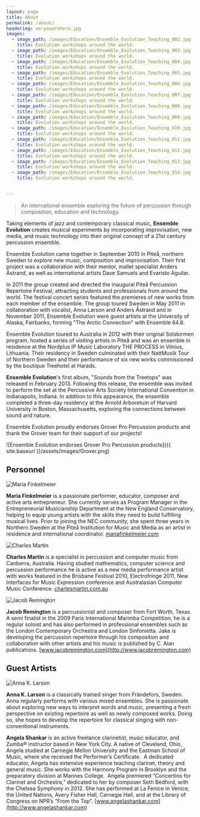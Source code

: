 ```yaml
---
layout: page
title: About
permalink: /about/
headerimg: ee-youarehere.jpg
images:
  - image_path: /images/Education/Ensemble_Evolution_Teaching_002.jpg
    title: Evolution workshops around the world.
  - image_path: /images/Education/Ensemble_Evolution_Teaching_003.jpg
    title: Evolution workshops around the world.
  - image_path: /images/Education/Ensemble_Evolution_Teaching_004.jpg
    title: Evolution workshops around the world.
  - image_path: /images/Education/Ensemble_Evolution_Teaching_005.jpg
    title: Evolution workshops around the world.
  - image_path: /images/Education/Ensemble_Evolution_Teaching_006.jpg
    title: Evolution workshops around the world.
  - image_path: /images/Education/Ensemble_Evolution_Teaching_007.jpg
    title: Evolution workshops around the world.
  - image_path: /images/Education/Ensemble_Evolution_Teaching_008.jpg
    title: Evolution workshops around the world.
  - image_path: /images/Education/Ensemble_Evolution_Teaching_009.jpg
    title: Evolution workshops around the world.
  - image_path: /images/Education/Ensemble_Evolution_Teaching_010.jpg
    title: Evolution workshops around the world.
  - image_path: /images/Education/Ensemble_Evolution_Teaching_011.jpg
    title: Evolution workshops around the world.
  - image_path: /images/Education/Ensemble_Evolution_Teaching_012.jpg
    title: Evolution workshops around the world.
  - image_path: /images/Education/Ensemble_Evolution_Teaching_013.jpg
    title: Evolution workshops around the world.
  - image_path: /images/Education/Ensemble_Evolution_Teaching_014.jpg
    title: Evolution workshops around the world.


---
```


<!-- # Ensemble Evolution -->

> An international ensemble exploring the future of percussion through composition, education and technology.

Taking elements of jazz and contemporary classical music, **Ensemble Evolution** creates musical experiments by incorporating improvisation, new media, and music technology into their original concept of a 21st century percussion ensemble.

Ensemble Evolution came together in September 2010 in Piteå, northern Sweden to explore new music, composition and improvisation. Their first project was a collaboration with their mentor, mallet specialist Anders Åstrand, as well as international artists Dave Samuels and Evaristo Aguilar.

In 2011 the group created and directed the inaugural Piteå Percussion Repertoire Festival, attracting students and professionals from around the world. The festival concert series featured the premieres of new works from each member of the ensemble. The group toured Sweden in May 2011 in collaboration with vocalist, Anna Larson and Anders Åstrand and in November 2011, Ensemble Evolution were guest artists at the University of Alaska, Fairbanks, forming "The Arctic Connection" with Ensemble 64.8.

Ensemble Evolution toured to Australia in 2012 with their original Solstormen program, hosted a series of visiting artists in Piteå and was an ensemble in residence at the Nordplus IP Music Laboratory THE PROCESS in Vilnius, Lithuania. Their residency in Sweden culminated with their NattMusik Tour of Northern Sweden and their performance of six new works commissioned by the boutique Treehotel at Harads.

**Ensemble Evolution**'s first album, "Sounds from the Treetops" was released in February 2013. Following this release, the ensemble was invited to perform the set at the Percussive Arts Society International Convention in Indianapolis, Indiana. In addition to this appearance, the ensemble completed a three-day residency at the Arnold Arboretum of Harvard University in Boston, Massachusetts, exploring the connections between sound and nature.

Ensemble Evolution proudly endorses Grover Pro Percussion products and thank the Grover team for their support of our projects!

![Ensemble Evolution endorses Grover Pro Percussion products]({{ site.baseurl }}/assets/images/Grover.png)

## Personnel

![Maria Finkelmeier](/images/About/gallery-maria/EE-photoshoot-may2011_2_1.jpg)

**Maria Finkelmeier** is a passionate performer, educator, composer and active arts entrepreneur. She currently serves as Program Manager in the Entrepreneurial Musicianship Department at the New England Conservatory, helping to equip young artists with the skills they need to build fulfilling musical lives. Prior to joining the NEC community, she spent three years in Northern Sweden at the Piteå Institution for Music and Media as an artist in residence and international coordinator.
[mariafinkelmeier.com](http://mariafinkelmeier.com)

![Charles Martin](/images/About/gallery-charles/EE-photoshoot-may2011_4.jpg)

**Charles Martin** is a specialist in percussion and computer music from Canberra, Australia. Having studied mathematics, computer science and percussion performance he is active as a new media performance artist with works featured in the Brisbane Festival 2010, Electrofringe 2011, New Interfaces for Music Expression conference and Australasian Computer Music Conference.
[charlesmartin.com.au](http://charlesmartin.com.au)

![Jacob Remington](/images/About/gallery-jake/EE-photoshoot-may2011_2_2.jpg)

**Jacob Remington** is a percussionist and composer from Fort Worth, Texas. A semi finalist in the 2009 Paris International Marimba Competition, he is a regular soloist and has also performed in professional ensembles such as the London Contemporary Orchestra and London Sinfonietta. Jake is developing the percussion repertoire through his composition and collaboration with other artists and his music is published by C. Alan publications.
[www.jacobremington.com](http://www.jacobremington.com)

## Guest Artists

![Anna K. Larson](/images/About/EE-photoshoot-may2011_3.jpg)

**Anna K. Larson** is a classically trained singer from Frändefors, Sweden. Anna  regularly performs with various mixed ensembles. She is passionate about exploring new ways to interpret words and music, presenting a fresh perspective on existing repertoire as well as newly composed works. Doing so, she hopes to develop the repertoire for classical singing with non-conventional instruments.

**Angela Shankar** is an active freelance clarinetist, music educator, and Zumba® instructor based in New York City. A native of Cleveland, Ohio, Angela studied at Carnegie Mellon University and the Eastman School of Music, where she received the Performer’s Certificate.  A dedicated educator, Angela has extensive experience teaching clarinet, theory and general music. She works with the Harmony Program in Brooklyn and the preparatory division at Mannes College.  Angela premiered “Concertino for Clarinet and Orchestra,” dedicated to her by composer Seth Bedford, with the Chelsea Symphony in 2012. She has performed at La Fenice in Venice, the United Nations, Avery Fisher Hall, Carnegie Hall, and at the Library of Congress on NPR’s “From the Top”. [www.angelashankar.com](http://www.angelashankar.com)